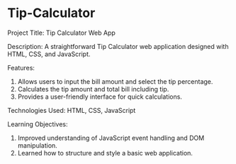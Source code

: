 # Tip-Calculator
Project Title: Tip Calculator Web App

Description:
A straightforward Tip Calculator web application designed with HTML, CSS, and JavaScript.

Features:
1. Allows users to input the bill amount and select the tip percentage.
2. Calculates the tip amount and total bill including tip.
3. Provides a user-friendly interface for quick calculations.

Technologies Used:
HTML, CSS, JavaScript

Learning Objectives:
1. Improved understanding of JavaScript event handling and DOM manipulation.
2. Learned how to structure and style a basic web application.
